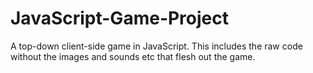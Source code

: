 # JavaScript-Game-Project
A top-down client-side game in JavaScript.
This includes the raw code without the images and sounds etc that flesh out the game.
